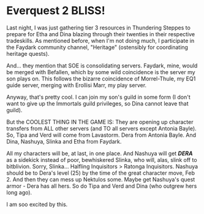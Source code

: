 # Everquest 2 BLISS!

Last night, I was just gathering tier 3 resources in Thundering Steppes to prepare for Etha and Dina blazing through their twenties in their respective tradeskills. As mentioned before, when I'm not doing much, I participate in the Faydark community channel, "Heritage" (ostensibly for coordinating heritage quests).

And... they mention that SOE is consolidating servers. Faydark, mine, would be merged with Befallen, which by some wild coincidence is the server my son plays on. This follows the bizarre coincidence of Morrel-Thule, my EQ1 guide server, merging with Erollisi Marr, my play server.

Anyway, that's pretty cool. I can join my son's guild in some form (I don't want to give up the Immortals guild privileges, so Dina cannot leave that guild).

But the COOLEST THING IN THE GAME IS: They are opening up character transfers from ALL other servers (and TO all servers except Antonia Bayle). So, Tipa and Verd will come from Lavastorm. Dera from Antonia Bayle. And Dina, Nashuya, Slinka and Etha from Faydark.

All my characters will be, at last, in one place. And Nashuya will get *****DERA***** as a sidekick instead of poor, bewhiskered Slinka, who will, alas, slink off to bitblivion. Sorry, Slinka... Halfling Inquisitors > Ratonga Inquisitors. Nashuya should be to Dera's level (25) by the time of the great character move, Feb 2. And then they can mess up Nektulos some. Maybe get Nashuya's quest armor - Dera has all hers. So do Tipa and Verd and Dina (who outgrew hers long ago).

I am soo excited by this.
